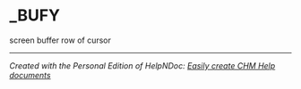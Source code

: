 # _BUFY

screen buffer row of cursor


***
_Created with the Personal Edition of HelpNDoc: [Easily create CHM Help documents](<https://www.helpndoc.com/feature-tour>)_
